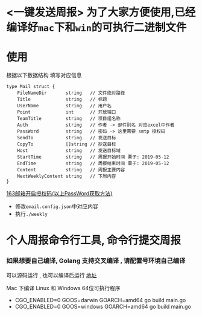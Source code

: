 # <一键发送周报> 为了大家方便使用,已经编译好`mac`下和`win`的可执行二进制文件

# 使用

根据以下数据结构 填写对应信息
```golang
type Mail struct {
	FileNameDir       string   // 文件绝对路径
	Title             string   // 标题
	UserName          string   // 用户名
	Point             int      // 开放端口
	TeamTitle         string   // 项目组名称
	Auth              string   // 作者 -> 邮件别名 对应excel中作者
	PassWord          string   // 密码 -> 这里需要 smtp 授权码
	SendTo            string   // 发送目标
	CopyTo            []string // 抄送目标
	Host              string   // 发送目标域
	StartTime         string   // 周报开始时间 栗子: 2019-05-12
	EndTime           string   // 周报结束时间 栗子: 2019-05-12
	Content           string   // 周报主要内容
	NextWeeklyContent string   // 下周内容
}
```

[163邮箱开启授权码(以上PassWord获取方法)](https://help.mail.163.com/faqDetail.do?code=d7a5dc8471cd0c0e8b4b8f4f8e49998b374173cfe9171305fa1ce630d7f67ac2cda80145a1742516)

- 修改`email.config.json`中对应内容
- 执行`./weekly`

# 个人周报命令行工具, 命令行提交周报


### 如果想要自己编译, Golang 支持交叉编译 , 请配置号环境自己编译

可以源码运行 , 也可以编译后运行
[地址](https://blog.csdn.net/panshiqu/article/details/53788067)

Mac 下编译 Linux 和 Windows 64位可执行程序

- CGO_ENABLED=0 GOOS=darwin GOARCH=amd64 go build main.go
- CGO_ENABLED=0 GOOS=windows GOARCH=amd64 go build main.go
